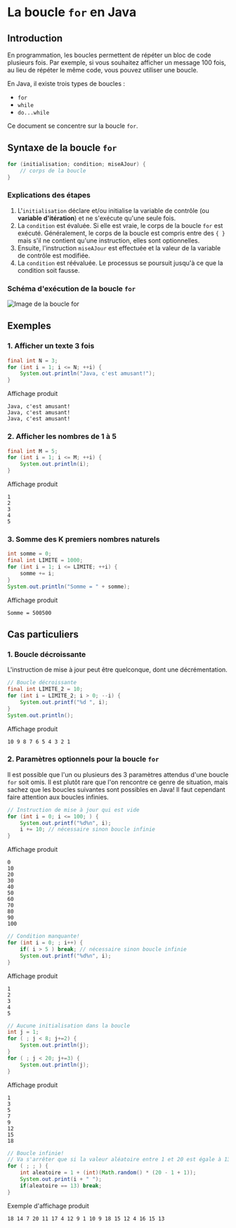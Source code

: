 # La boucle `for` en Java

## Introduction

En programmation, les boucles permettent de répéter un bloc de code plusieurs fois. Par exemple, si vous souhaitez afficher un message 100 fois, au lieu de répéter le même code, vous pouvez utiliser une boucle.

En Java, il existe trois types de boucles :

- `for`
- `while`
- `do...while`

Ce document se concentre sur la boucle `for`.

## Syntaxe de la boucle `for`

```java
for (initialisation; condition; miseAJour) {
    // corps de la boucle
}
```

### Explications des étapes

1. L'`initialisation` déclare et/ou initialise la variable de contrôle (ou **variable d'itération**) et ne s'exécute qu'une seule fois.
2. La `condition` est évaluée. Si elle est vraie, le corps de la boucle `for` est exécuté. Généralement, le corps de la boucle est compris entre des `{ }` mais s'il ne contient qu'une instruction, elles sont optionnelles.
3. Ensuite, l'instruction `miseAJour` est effectuée et la valeur de la variable de contrôle est modifiée.
4. La `condition` est réévaluée. Le processus se poursuit jusqu'à ce que la condition soit fausse.

### Schéma d'exécution de la boucle `for`

![Image de la boucle `for`](https://www.programiz.com/sites/tutorial2program/files/java-for-loop.png)

## Exemples

### 1. Afficher un texte 3 fois

```java
final int N = 3;
for (int i = 1; i <= N; ++i) {
    System.out.println("Java, c'est amusant!");
}
```

Affichage produit

```text
Java, c'est amusant!
Java, c'est amusant!
Java, c'est amusant!
```

### 2. Afficher les nombres de 1 à 5

```java
final int M = 5;
for (int i = 1; i <= M; ++i) {
    System.out.println(i);
}
```

Affichage produit

```text
1
2
3
4
5
```

### 3. Somme des K premiers nombres naturels

```java
int somme = 0;
final int LIMITE = 1000;
for (int i = 1; i <= LIMITE; ++i) {
    somme += i;
}
System.out.println("Somme = " + somme);
```

Affichage produit

```text
Somme = 500500
```

## Cas particuliers

### 1. Boucle décroissante

L'instruction de mise à jour peut être quelconque, dont une décrémentation.

```java
// Boucle décroissante
final int LIMITE_2 = 10;
for (int i = LIMITE_2; i > 0; --i) {
    System.out.printf("%d ", i);
}
System.out.println();
```

Affichage produit

```text
10 9 8 7 6 5 4 3 2 1 
```

### 2. Paramètres optionnels pour la boucle `for`

Il est possible que l'un ou plusieurs des 3 paramètres attendus d'une boucle `for` soit omis. Il est plutôt rare que l'on rencontre ce genre de situation, mais sachez que les boucles suivantes sont possibles en Java! Il faut cependant faire attention aux boucles infinies.

```java
// Instruction de mise à jour qui est vide
for (int i = 0; i <= 100; ) {
    System.out.printf("%d%n", i);
    i += 10; // nécessaire sinon boucle infinie
}
```

Affichage produit

```text
0
10
20
30
40
50
60
70
80
90
100
```

```java
// Condition manquante!
for (int i = 0; ; i++) {
    if( i > 5 ) break; // nécessaire sinon boucle infinie
    System.out.printf("%d%n", i);
}
```

Affichage produit

```text
1
2
3
4
5
```

```java
// Aucune initialisation dans la boucle
int j = 1;
for ( ; j < 8; j+=2) {
    System.out.println(j);
}
for ( ; j < 20; j+=3) {
    System.out.println(j);
}
```

Affichage produit

```text
1
3
5
7
9
12
15
18
```

```java
// Boucle infinie!
// Va s'arrêter que si la valeur aléatoire entre 1 et 20 est égale à 13
for ( ; ; ) {
    int aleatoire = 1 + (int)(Math.random() * (20 - 1 + 1));
    System.out.print(i + " ");
    if(aleatoire == 13) break;
}
```

Exemple d'affichage produit

```text
18 14 7 20 11 17 4 12 9 1 10 9 18 15 12 4 16 15 13 
```
